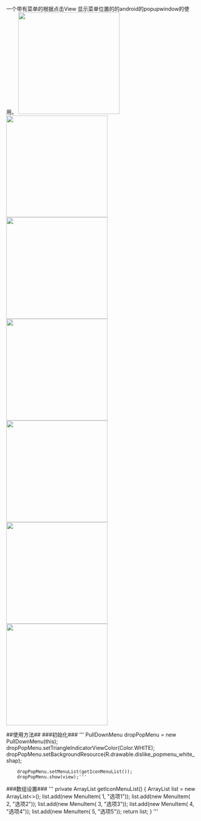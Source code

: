 一个带有菜单的根据点击View 显示菜单位置的的android的popupwindow的使用。
<img src="https://github.com/hpuzzuldx/PulldownPopupWindow/blob/master/images/1.jpg"  width="270px">
<br/>
<img src="https://github.com/hpuzzuldx/PulldownPopupWindow/blob/master/images/2.jpg"  width="270px"><br/>
<img src="https://github.com/hpuzzuldx/PulldownPopupWindow/blob/master/images/3.jpg"  width="270px"><br/>
<img src="https://github.com/hpuzzuldx/PulldownPopupWindow/blob/master/images/4.jpg"  width="270px"><br/>
<img src="https://github.com/hpuzzuldx/PulldownPopupWindow/blob/master/images/5.jpg"  width="270px"><br/>
<img src="https://github.com/hpuzzuldx/PulldownPopupWindow/blob/master/images/6.jpg"  width="270px"><br/>
<img src="https://github.com/hpuzzuldx/PulldownPopupWindowDemo/blob/master/images/6.jpg"  width="270px"><br/>

##使用方法##
###初始化###
     '''
       PullDownMenu dropPopMenu = new PullDownMenu(this);
        dropPopMenu.setTriangleIndicatorViewColor(Color.WHITE);
        dropPopMenu.setBackgroundResource(R.drawable.dislike_popmenu_white_shap);

        dropPopMenu.setMenuList(getIconMenuList());
        dropPopMenu.show(view);'''

###数组设置###
'''
         private ArrayList<MenuItem> getIconMenuList() {
                ArrayList<MenuItem> list = new ArrayList<>();
                list.add(new MenuItem( 1, "选项1"));
                list.add(new MenuItem( 2, "选项2"));
                list.add(new MenuItem( 3, "选项3"));
                list.add(new MenuItem( 4, "选项4"));
                list.add(new MenuItem( 5, "选项5"));
                return list;
            }
            '''